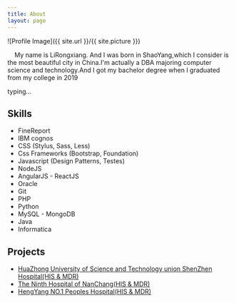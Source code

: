 ```yaml
---
title: About
layout: page
---
```

![Profile Image]({{ site.url }}/{{ site.picture }})

<p> &nbsp;&nbsp;&nbsp;&nbsp;My name is LiRongxiang. And I was born in ShaoYang,which I consider is the most beautiful city in China.I'm actually a DBA majoring computer science and technology.And I got my bachelor degree when I graduated from my college in 2019</p>

<p>typing...</p>

<h2>Skills</h2>

<ul class="skill-list">
	<li>FineReport</li>
	<li>IBM cognos</li>
	<li>CSS (Stylus, Sass, Less)</li>
	<li>Css Frameworks (Bootstrap, Foundation)</li>
	<li>Javascript (Design Patterns, Testes)</li>
	<li>NodeJS</li>
	<li>AngularJS - ReactJS</li>
	<li>Oracle</li>
	<li>Git</li>
	<li>PHP</li>
	<li>Python</li>
	<li>MySQL - MongoDB</li>
	<li>Java</li>
	<li>Informatica</li>
</ul>

<h2>Projects</h2>

<ul>
	<li><a href="https://github.com/">HuaZhong University of Science and Technology union ShenZhen Hospital(HIS & MDR)</a></li>
	<li><a href="https://github.com/">The Ninth Hospital of NanChang(HIS & MDR)</a></li>
	<li><a href="https://github.com/">HengYang NO.1 Peoples Hospital(HIS & MDR)</a></li>
</ul>

